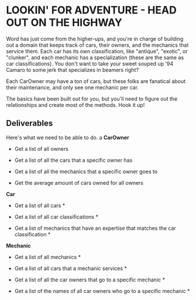 # LOOKIN' FOR ADVENTURE - HEAD OUT ON THE HIGHWAY

Word has just come from the higher-ups, and you're in charge of building out a domain that keeps track of cars, their owners, and the mechanics that service them.  Each car has its own classification, like "antique", "exotic", or "clunker", and each mechanic has a specialization (these are the same as car classifications).  You don't want to take your sweet souped up '94 Camaro to some jerk that specializes in beamers right?

Each CarOwner may have a ton of cars, but these folks are fanatical about their maintenance, and only see one mechanic per car.

The basics have been built out for you, but you'll need to figure out the relationships and create most of the methods.  Hook it up!

## Deliverables

Here's what we need to be able to do.
a
**CarOwner**

  - Get a list of all owners

  - Get a list of all the cars that a specific owner has

  - Get a list of all the mechanics that a specific owner goes to

  - Get the average amount of cars owned for all owners

**Car**

  - Get a list of all cars *
 
  - Get a list of all car classifications *

  - Get a list of mechanics that have an expertise that matches the car classification *

**Mechanic**

  - Get a list of all mechanics *

  - Get a list of all cars that a mechanic services *

  - Get a list of all the car owners that go to a specific mechanic *

  - Get a list of the names of all car owners who
  go to a specific mechanic *
